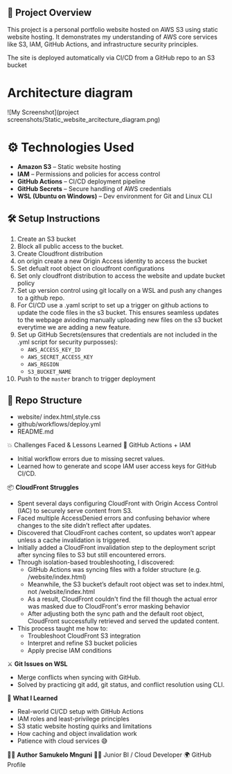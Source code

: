 ## 📌 Project Overview

This project is a personal portfolio website hosted on AWS S3 using static website hosting. It demonstrates my understanding of AWS core services like S3, IAM, GitHub Actions, and infrastructure security principles.

The site is deployed automatically via CI/CD from a GitHub repo to an S3 bucket
# Architecture diagram
![My Screenshot](project screenshots/Static_website_arcitecture_diagram.png)
# ⚙️ Technologies Used

- **Amazon S3** – Static website hosting
- **IAM** – Permissions and policies for access control
- **GitHub Actions** – CI/CD deployment pipeline
- **GitHub Secrets** – Secure handling of AWS credentials
- **WSL (Ubuntu on Windows)** – Dev environment for Git and Linux CLI

## 🛠️ Setup Instructions

1. Create an S3 bucket 
2. Block all public access to the bucket.
3. Create Cloudfront distribution
4. on origin create a new Origin Access identity to access the bucket
5. Set defualt root object on cloudfront configurations
6. Set only cloudfront distribution to access the website and update bucket policy
7. Set up version control using git locally on a WSL and push any changes to a github repo.
8. For CI/CD use a .yaml script to set up a trigger on github actions to update the
   code files in the s3 bucket. This ensures seamless updates to the webpage avioding
   manually uploading new files on the s3 bucket  everytime we are adding a new feature.
9. Set up GitHub Secrets(ensures that credentials are not included in the .yml script for security purposses):
    * `AWS_ACCESS_KEY_ID`
    * `AWS_SECRET_ACCESS_KEY`
    * `AWS_REGION`
    * `S3_BUCKET_NAME`
10. Push to the `master` branch to trigger deployment
  
## 📁 Repo Structure
* website/ index.html,style.css
* github/workflows/deploy.yml
* README.md

💥 Challenges Faced & Lessons Learned
🔐 GitHub Actions + IAM
 * Initial workflow errors due to missing secret values.
 * Learned how to generate and scope IAM user access keys for GitHub CI/CD.
 
📦 **CloudFront Struggles**
* Spent several days configuring CloudFront with Origin Access Control (IAC) to securely serve content from S3.
* Faced multiple AccessDenied errors and confusing behavior where changes to the site didn’t reflect after updates.
* Discovered that CloudFront caches content, so updates won’t appear unless a cache invalidation is triggered.
* Initially added a CloudFront invalidation step to the deployment script after syncing files to S3 but still encountered errors.
* Through isolation-based troubleshooting, I discovered:
   * GitHub Actions was syncing files with a folder structure (e.g. /website/index.html)
   * Meanwhile, the S3 bucket’s default root object was set to index.html, not /website/index.html
   *  As a result, CloudFront couldn't find the fill though the actual error was masked due to CloudFront's error masking behavior
   *  After adjusting both the sync path and the default root object, CloudFront successfully retrieved and served the updated content.
* This process taught me how to:
   * Troubleshoot CloudFront S3 integration
   * Interpret and refine S3 bucket policies
   * Apply precise IAM conditions
   
⚔️ **Git Issues on WSL**
* Merge conflicts when syncing with GitHub.
* Solved by practicing git add, git status, and conflict resolution using CLI.

🧠 **What I Learned**
* Real-world CI/CD setup with GitHub Actions
* IAM roles and least-privilege principles
* S3 static website hosting quirks and limitations
* How caching and object invalidation work
* Patience with cloud services 😅

🙋‍♂️ **Author**
**Samukelo Mnguni**
🧑‍💻 Junior BI / Cloud Developer
🌍 GitHub Profile
